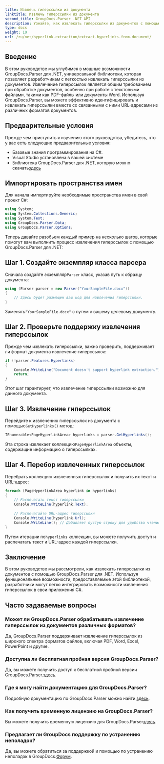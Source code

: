 ```yaml
---
title: Извлечь гиперссылки из документа
linktitle: Извлечь гиперссылки из документа
second_title: GroupDocs.Parser .NET API
description: Узнайте, как извлекать гиперссылки из документов с помощью GroupDocs.Parser для .NET. Улучшите свои приложения C# с помощью этого простого руководства.
type: docs
weight: 10
url: /ru/net/hyperlink-extraction/extract-hyperlinks-from-document/
---
```

## Введение
В этом руководстве мы углубимся в мощные возможности GroupDocs.Parser для .NET, универсальной библиотеки, которая позволяет разработчикам с легкостью извлекать гиперссылки из документов. Извлечение гиперссылок является общим требованием при обработке документов, особенно при работе с текстовыми файлами, такими как PDF-файлы или документы Word. Используя GroupDocs.Parser, вы можете эффективно идентифицировать и извлекать гиперссылки вместе со связанными с ними URL-адресами из различных форматов документов.
## Предварительные условия
Прежде чем приступить к изучению этого руководства, убедитесь, что у вас есть следующие предварительные условия:
- Базовые знания программирования на C#.
- Visual Studio установлена в вашей системе
-  Библиотека GroupDocs.Parser для .NET, которую можно скачать[здесь](https://releases.groupdocs.com/parser/net/)
## Импортировать пространства имен
Для начала импортируйте необходимые пространства имен в свой проект C#:
```csharp
using System;
using System.Collections.Generic;
using System.Text;
using GroupDocs.Parser.Data;
using GroupDocs.Parser.Options;
```

Теперь давайте разобьем каждый пример на несколько шагов, которые помогут вам выполнить процесс извлечения гиперссылок с помощью GroupDocs.Parser для .NET:
## Шаг 1. Создайте экземпляр класса парсера
 Сначала создайте экземпляр`Parser` класс, указав путь к образцу документа:
```csharp
using (Parser parser = new Parser("YourSampleFile.docx"))
{
    // Здесь будет размещен ваш код для извлечения гиперссылки.
}
```
 Заменять`"YourSampleFile.docx"` с путем к вашему целевому документу.
## Шаг 2. Проверьте поддержку извлечения гиперссылок
Прежде чем извлекать гиперссылки, важно проверить, поддерживает ли формат документа извлечение гиперссылок:
```csharp
if (!parser.Features.Hyperlinks)
{
    Console.WriteLine("Document doesn't support hyperlink extraction.");
    return;
}
```
Этот шаг гарантирует, что извлечение гиперссылки возможно для данного документа.
## Шаг 3. Извлечение гиперссылок
 Перейдите к извлечению гиперссылок из документа с помощью`GetHyperlinks()` метод:
```csharp
IEnumerable<PageHyperlinkArea> hyperlinks = parser.GetHyperlinks();
```
 Эта строка извлекает коллекцию`PageHyperlinkArea` объекты, содержащие информацию о гиперссылках.
## Шаг 4. Перебор извлеченных гиперссылок
Перебрать коллекцию извлеченных гиперссылок и получить их текст и URL-адрес:
```csharp
foreach (PageHyperlinkArea hyperlink in hyperlinks)
{
    // Распечатать текст гиперссылки
    Console.WriteLine(hyperlink.Text);
    
    // Распечатайте URL-адрес гиперссылки
    Console.WriteLine(hyperlink.Url);
    Console.WriteLine(); // Добавляет пустую строку для удобства чтения.
}
```
Путем итерации по`hyperlinks` коллекции, вы можете получить доступ и распечатать текст и URL-адрес каждой гиперссылки.
## Заключение
В этом руководстве мы рассмотрели, как извлекать гиперссылки из документов с помощью GroupDocs.Parser для .NET. Используя функциональные возможности, предоставляемые этой библиотекой, разработчики могут легко интегрировать возможности извлечения гиперссылок в свои приложения C#.

## Часто задаваемые вопросы
### Может ли GroupDocs.Parser обрабатывать извлечение гиперссылок из документов различных форматов?
Да, GroupDocs.Parser поддерживает извлечение гиперссылок из широкого спектра форматов файлов, включая PDF, Word, Excel, PowerPoint и другие.
### Доступна ли бесплатная пробная версия GroupDocs.Parser?
 Да, вы можете получить доступ к бесплатной пробной версии GroupDocs.Parser.[здесь](https://releases.groupdocs.com/).
### Где я могу найти документацию для GroupDocs.Parser?
 Подробную документацию по GroupDocs.Parser можно найти.[здесь](https://reference.groupdocs.com/parser/net/).
### Как получить временную лицензию на GroupDocs.Parser?
 Вы можете получить временную лицензию для GroupDocs.Parser[здесь](https://purchase.groupdocs.com/temporary-license/).
### Предлагает ли GroupDocs поддержку по устранению неполадок?
 Да, вы можете обратиться за поддержкой и помощью по устранению неполадок в GroupDocs.[Форум](https://forum.groupdocs.com/c/parser/17).